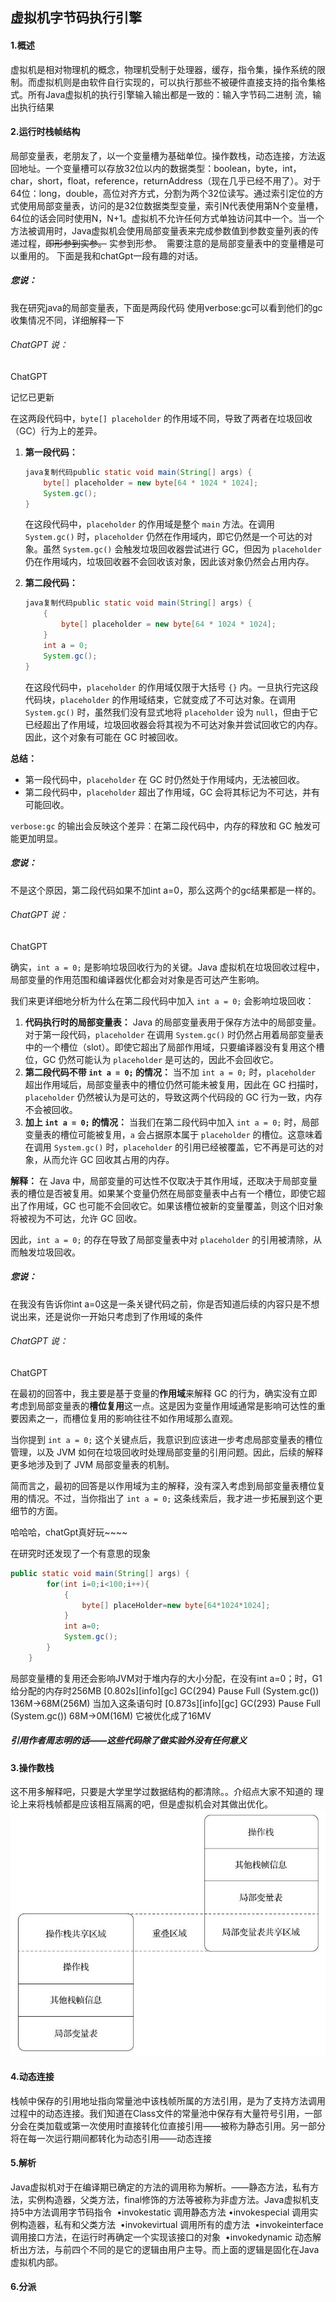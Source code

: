 ## 虚拟机字节码执行引擎

#### 1.概述

​	虚拟机是相对物理机的概念，物理机受制于处理器，缓存，指令集，操作系统的限制。而虚拟机则是由软件自行实现的，可以执行那些不被硬件直接支持的指令集格式。所有Java虚拟机的执行引擎输入输出都是一致的：输入字节码二进制
流，输出执行结果

#### 2.运行时栈帧结构

​	局部变量表，老朋友了，以一个变量槽为基础单位。操作数栈，动态连接，方法返回地址。
​	一个变量槽可以存放32位以内的数据类型：boolean，byte，int，char，short，float，reference，returnAddress（现在几乎已经不用了）。对于64位：long，double，高位对齐方式，分割为两个32位读写。
​	通过索引定位的方式使用局部变量表，访问的是32位数据类型变量，索引N代表使用第N个变量槽，64位的话会同时使用N，N+1。虚拟机不允许任何方式单独访问其中一个。当一个方法被调用时，Java虚拟机会使用局部变量表来完成参数值到参数变量列表的传递过程，~~即形参到实参。~~ 实参到形参。
​	需要注意的是局部变量表中的变量槽是可以重用的。
下面是我和chatGpt一段有趣的对话。

##### 您说：

我在研究java的局部变量表，下面是两段代码 使用verbose:gc可以看到他们的gc收集情况不同，详细解释一下

###### ChatGPT 说：

ChatGPT

记忆已更新

在这两段代码中，`byte[] placeholder` 的作用域不同，导致了两者在垃圾回收（GC）行为上的差异。

1. **第一段代码：**

   ```java
   java复制代码public static void main(String[] args) {
       byte[] placeholder = new byte[64 * 1024 * 1024];
       System.gc();
   }
   ```

   在这段代码中，`placeholder` 的作用域是整个 `main` 方法。在调用 `System.gc()` 时，`placeholder` 仍然在作用域内，即它仍然是一个可达的对象。虽然 `System.gc()` 会触发垃圾回收器尝试进行 GC，但因为 `placeholder` 仍在作用域内，垃圾回收器不会回收该对象，因此该对象仍然会占用内存。

2. **第二段代码：**

   ```java
   java复制代码public static void main(String[] args) {
       {
           byte[] placeholder = new byte[64 * 1024 * 1024];
       }
       int a = 0;
       System.gc();
   }
   ```

   在这段代码中，`placeholder` 的作用域仅限于大括号 `{}` 内。一旦执行完这段代码块，`placeholder` 的作用域结束，它就变成了不可达对象。在调用 `System.gc()` 时，虽然我们没有显式地将 `placeholder` 设为 `null`，但由于它已经超出了作用域，垃圾回收器会将其视为不可达对象并尝试回收它的内存。因此，这个对象有可能在 GC 时被回收。

**总结：**

- 第一段代码中，`placeholder` 在 GC 时仍然处于作用域内，无法被回收。
- 第二段代码中，`placeholder` 超出了作用域，GC 会将其标记为不可达，并有可能回收。

`verbose:gc` 的输出会反映这个差异：在第二段代码中，内存的释放和 GC 触发可能更加明显。

##### 您说：

不是这个原因，第二段代码如果不加int a=0，那么这两个的gc结果都是一样的。

###### ChatGPT 说：

ChatGPT

确实，`int a = 0;` 是影响垃圾回收行为的关键。Java 虚拟机在垃圾回收过程中，局部变量的作用范围和编译器优化都会对对象是否可达产生影响。

我们来更详细地分析为什么在第二段代码中加入 `int a = 0;` 会影响垃圾回收：

1. **代码执行时的局部变量表：** Java 的局部变量表用于保存方法中的局部变量。对于第一段代码，`placeholder` 在调用 `System.gc()` 时仍然占用着局部变量表中的一个槽位（slot）。即使它超出了局部作用域，只要编译器没有复用这个槽位，GC 仍然可能认为 `placeholder` 是可达的，因此不会回收它。
2. **第二段代码不带 `int a = 0;` 的情况：** 当不加 `int a = 0;` 时，`placeholder` 超出作用域后，局部变量表中的槽位仍然可能未被复用，因此在 GC 扫描时，`placeholder` 仍然被认为是可达的，导致这两个代码段的 GC 行为一致，内存不会被回收。
3. **加上 `int a = 0;` 的情况：** 当我们在第二段代码中加入 `int a = 0;` 时，局部变量表的槽位可能被复用，`a` 会占据原本属于 `placeholder` 的槽位。这意味着在调用 `System.gc()` 时，`placeholder` 的引用已经被覆盖，它不再是可达的对象，从而允许 GC 回收其占用的内存。

**解释：** 在 Java 中，局部变量的可达性不仅取决于其作用域，还取决于局部变量表的槽位是否被复用。如果某个变量仍然在局部变量表中占有一个槽位，即使它超出了作用域，GC 也可能不会回收它。如果该槽位被新的变量覆盖，则这个旧对象将被视为不可达，允许 GC 回收。

因此，`int a = 0;` 的存在导致了局部变量表中对 `placeholder` 的引用被清除，从而触发垃圾回收。

##### 您说：

在我没有告诉你int a=0这是一条关键代码之前，你是否知道后续的内容只是不想说出来，还是说你一开始只考虑到了作用域的条件

###### ChatGPT 说：

ChatGPT

在最初的回答中，我主要是基于变量的**作用域**来解释 GC 的行为，确实没有立即考虑到局部变量表的**槽位复用**这一点。这是因为变量作用域通常是影响可达性的重要因素之一，而槽位复用的影响往往不如作用域那么直观。

当你提到 `int a = 0;` 这个关键点后，我意识到应该进一步考虑局部变量表的槽位管理，以及 JVM 如何在垃圾回收时处理局部变量的引用问题。因此，后续的解释更多地涉及到了 JVM 局部变量表的机制。

简而言之，最初的回答是以作用域为主的解释，没有深入考虑到局部变量表槽位复用的情况。不过，当你指出了 `int a = 0;` 这条线索后，我才进一步拓展到这个更细节的方面。

哈哈哈，chatGpt真好玩~~~~

在研究时还发现了一个有意思的现象

```java
public static void main(String[] args) {
        for(int i=0;i<100;i++){
            {
                byte[] placeHolder=new byte[64*1024*1024];
            }
            int a=0;
            System.gc();
        }
    }
```

局部变量槽的复用还会影响JVM对于堆内存的大小分配，在没有int a=0；时，G1给分配的内存时256MB
[0.802s][info][gc] GC(294) Pause Full (System.gc()) 136M->68M(256M)
当加入这条语句时
[0.873s][info][gc] GC(293) Pause Full (System.gc()) 68M->0M(16M)
它被优化成了16MV

##### 引用作者周志明的话——这些代码除了做实验外没有任何意义

#### 3.操作数栈

这不用多解释吧，只要是大学里学过数据结构的都清除。。介绍点大家不知道的
理论上来将栈帧都是应该相互隔离的吧，但是虚拟机会对其做出优化。
![image-20240917220917845](./picture/image-20240917220917845.png)

#### 4.动态连接

​	栈帧中保存的引用地址指向常量池中该栈帧所属的方法引用，是为了支持方法调用过程中的动态连接。我们知道在Class文件的常量池中保存有大量符号引用，一部分会在类加载或第一次使用时直接转化位直接引用——被称为静态引用。另一部分将在每一次运行期间都转化为动态引用——动态连接

#### 5.解析

​	Java虚拟机对于在编译期已确定的方法的调用称为解析。——静态方法，私有方法，实例构造器，父类方法，final修饰的方法等被称为非虚方法。
​	Java虚拟机支持5中方法调用字节码指令
​	•invokestatic		 调用静态方法
​	•invokespecial	      调用实例构造器<init>，私有和父类方法
​	•invokevirtual	        调用所有的虚方法
​	•invokeinterface	    调用接口方法，在运行时再确定一个实现该接口的对象
​	•invokedynamic	     动态解析出方法，与前四个不同的是它的逻辑由用户主导。而上面的逻辑是固化在Java虚拟机内部。

#### 6.分派

​	